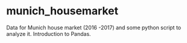 # munich_housemarket
Data for Munich house market (2016 -2017) and some python script to analyze it. Introduction to Pandas. 
